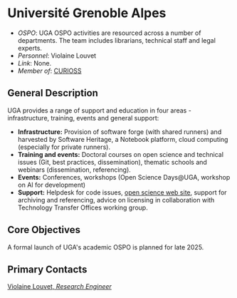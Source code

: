# Université Grenoble Alpes

- *OSPO*: UGA OSPO activities are resourced across a number of departments. The team includes librarians, technical staff and legal experts.
- *Personnel*: Violaine Louvet
- *Link*: None.
- *Member of*: [CURIOSS](https://curioss.org/)

## General Description

UGA provides a range of support and education in four areas - infrastructure, training, events and general support:

- **Infrastructure:** Provision of software forge (with shared runners) and harvested by Software Heritage, a Notebook platform, cloud computing (especially for private runners).
- **Training and events:** Doctoral courses on open science and technical issues (Git, best practices, dissemination), thematic schools and webinars (dissemination, referencing).
- **Events:** Conferences, workshops (Open Science Days@UGA, workshop on AI for development)
- **Support:** Helpdesk for code issues, [open science web site](https://scienceouverte.univ-grenoble-alpes.fr/), support for archiving and referencing, advice on licensing in collaboration with Technology Transfer Offices working group.

## Core Objectives

A formal launch of UGA's academic OSPO is planned for late 2025.

## Primary Contacts

[Violaine Louvet, *Research Engineer*](https://www.insmi.cnrs.fr/fr/personne/violaine-louvet)
